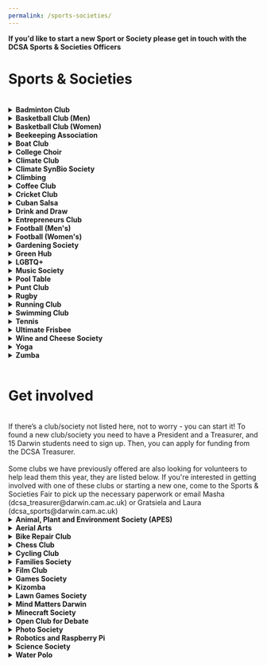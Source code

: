 ```yaml
---
permalink: /sports-societies/
---
```


<!-- NB: Make sure you have an empty line after the closing </summary> tag, otherwise the markdown/code blocks won't show correctly. -->
<!-- NB: Make sure you have an empty line after the closing </details> tag if you have multiple collapsible sections. -->

<strong> If you'd like to start a new Sport or Society please get in touch with the DCSA Sports & Societies Officers </strong>

# Sports & Societies
<br>

<!-- Badminton Club -->
<details align="justify" style="text-align:justify">
  <summary><b>Badminton Club</b></summary>

<div class="societies--image-container">
<img src="{{site.baseurl | absolute_url}}/images/Societies/badminton.jpg" alt="[Badminton Club]"/>
</div>

Our club welcomes players of all standards, from complete beginners to experienced. No commitment, no membership fees, and courts are paid for by Darwin. We also provide rackets and shuttlecocks. All we want is for you to enjoy badminton. For the competitive ones amongst you, we have a college team that competes in the intercollegiate league, so stay tuned for trials throughout the year! We usually play on Thursdays (6.30-8.15PM) and Sundays (3-5PM) at the Leys Leisure Sports Complex. There may be occasional changes to our sessions so please check your emails and join our WhatsApp group for updates.

WhatsApp: Access via Community Page


<strong>Contact:</strong> Kaizhong (kx232)
<br><br>
</details>


<!-- Basketball Club (Men) -->
<details align="justify" style="text-align:justify">
  <summary><b>Basketball Club (Men) </b></summary>

<div class="societies--image-container">
<img src="{{site.baseurl | absolute_url}}/images/Societies/basketball-men.jpg" alt="[Basketball Club (men)]"/>
</div>

Darwin College has a proud and successful basketball tradition! Every year, we compete in two of Cambridge University's  intercollegiate competitions: Division 1 of the college league (Michaelmas and Lent terms) and the Cuppers tournament  (Easter  term). We are the reigning champions in both competitions  and  are  eager  to  defend  our  titles this season!The season  officially runs from late  October to April,  but  our  commitment  to  basketball  doesn’t stop there. We continue to train once a week and play throughout the summer.Come join us, make new friends, and help us keep the winning tradition alive!<br><br>
<strong>Contact:</strong> Xander (xprp2)
<br><br>
<a href="https://www.facebook.com/groups/darwinbb/">Facebook</a><br>
</details>


<!-- Basketball Club (Women) -->
<details align="justify" style="text-align:justify">
  <summary><b>Basketball Club (Women) </b></summary>

<div class="societies--image-container">
<img src="{{site.baseurl | absolute_url}}/images/Societies/basketballwomen.png" alt="[Basketball Club (women)]"/>
</div>

The  Darwin  Women’s  Basketball  Club  is  the  college's  most  successful  sports  team,  and  THE   most   successful   women’s   basketball   team   in   the   university,   having   won   the   college league most years since its formation in  May  2000.  We  are  fortunate  enough  to  have a dedicated basketball coach, Dan, who runs  our  training  all  year  round  so  we  can  improve our skills and truly enjoy the game of basketball.  We  practice  with  friendly  games,  often  joined  by  members  of  the  university  1st and 2nd teams! No matter what your skill level, beginner or player for many years, you are welcome on our team!We practice every Sunday 6:15pm to 8:15pm at  Coleridge  Community  College.  
<br><br>
<strong>Contact:</strong> <br> Elsa (el556)<br>
<a href="https://www.facebook.com/groups/darwinbb/">Facebook</a><br>
<a href="https://darwinbasketball.wordpress.com/about/">Website</a><br>
</details>


<!-- Bee Keeping -->
<details align="justify" style="text-align:justify">
  <summary><b>Beekeeping Association</b></summary>

<div class="societies--image-container">
<img src="{{site.baseurl | absolute_url}}/images/Societies/beekeeping.jpg" alt="[Beekeeping]"/>
</div>

Having BEEn lured in by the sweet idea  of collecting our very own honey, the  Darwin College Beekeeping Association  started our very own DarHives in the  Darwin Garden. We learn about and  discuss all aspects of beekeeping, but  promise not to drone on about it, and  welcome new members at any experience level as long as you have a high  threshold for bee puns. So, if you are an eco-warrior keen to join the fight against our declining pollinators or just looking for an exciting new hobby, email or join us on a hive visit to find out what all the buzz is about! 
<br><br>

<strong>Contact:</strong> <br>
Sofia (skpd2)<br>
Look for WhatsApp group in Darwin Community
</details>


<!-- Boat Club -->
<details align="justify" style="text-align:justify">
  <summary><b>Boat Club </b></summary>

<!-- NB: insert image -->

Darwin   College   Boat   Club   (DCBC)   is   the   largest    society    in    Darwin,    dedicated    to    all  things  rowing!  We  are  one  of  the  most  successful graduate boat clubs in Cambridge - just check out the blades in the bar for our previous   accomplishments!   We   are,   above   all,  a  friendly,  social,  and  welcoming  family.  Rowing   is   a   Cambridge   tradition,   and   it   is  almost  impossible  to  avoid  at  least  one  conversation about it during your time here. At  DCBC,  we  believe  that  everyone  should  have a go, and encourage anyone to come try out,  at  least  so  you  can  decipher  the  jargon  of   the   sport!   We   train   year-round   (winter   and  summer)  and  participate  in  numerous  races   both   in   Cambridge   and   outside   of   Cambridge. 
<br><br>
In   August   2024,   Darwin   was   invited   to   compete at an international Regatta in South Korea alongside world leading rowing teams. The   main   events   in   our   calendar   include   Lent (in March) and May (in June - don’t ask) Bumps.  May  Bumps  is  one  of  the  highest-profile  events  in  the  Cambridge  calendar,  with  thousands  of  people  lining  the  banks  over 4 afternoons to watch boats speed down the Cam, attempting to physically crash into one  another  (a  Bump),  while  avoiding  being  hit  by  the  crew  behind  (getting  bumped).  If  you’re not in a boat, you can get the second most enjoyment out of the days by sitting on the  banks  with  your  refreshments  of  choice,  and cheering Darwin to victory! 
<br><br>
We  are  fortunate  enough  to  enter  multiple  boats   into   each   Bumps   race,   so   join   up   to   experience   the   carnage   first-hand!   We   welcome  all  levels  of  rowing  -  from  those  who  don’t  know  what  a  boat  looks  like  or  have  never  used  a  rowing  machine  (erg),  to  future   Olympic   hopefuls,   and   anything   in   between.  We  hold  taster sessions for both rowers and coxes (person in the front  of the boat making the rowing  calls and steering the boat). Whichever you feel suits you, you’ll get full coaching and training by our senior club members and experienced coaches. 
<br><br>
Try a few water sessions (outings) at the beginning of Michaelmas, and with the other novice rowers, you’ll slowly become unstoppable forces of nature, ready to slay the competition out on the river. There are plenty of opportunities for novices to take part in racing in Michaelmas term where you will have the chance to dress-up and race against other colleges. Novice races are  fun and light-hearted, culminating the term with the not-to-be-missed Boat Club Dinner, a chance to regale the Club with your war stories from the term, and just blow off some steam. Rowing is teamwork at its peak. From our strong tan lines in the summer, our matching kit (free speed), the laughs, the sweat, and the shared exquisite  pain, you will come away with some of the closest Darwin  friendships and bonds that will be  everlasting. 
<br><br>
Come and chat to us to find out more at the Fresher’s  Sports  and  Societies  Fair,  and  even  get started and have a go on the erg!
<br><strong>Contact:</strong> <br>
Both Captains: darwin.captain@cucbc.org<br>
Samantha: darwin.women@cucbc.org<br>
Ben: darwin.men@cucbc.org <br>
Instagram: @darwincollegeboatclub <br>
Facebook: DarwinCollegeBoatClub<br>
  <br><br>
<a href="https://www.facebook.com/DarwinCollegeBoatClub/">Facebook</a><br>
</details>

<!-- College Choir -->
<details align="justify" style="text-align:justify">
  <summary><b>College Choir </b></summary>

<!-- NB: insert image -->

In 2021, the College has relaunched the college choir, meeting regularly each Tuesday at 1800 in the Bradfield Room. Our new  director, Francis  Knights, has put together a  wonderful  programme of very  accesible English Church Music spanning 900 years  and including pieces by Tallis,  Purcell and Charles Wood, and we would love more singers to join us! The choir is run by the college and not through the DCSA.The choir is open to individuals of all abilities and from throughout the Cambridge     community and the music is VERY accessible. You don't have to be a Darwin  member, so spouses, significant others, partners, and friends are all welcome. Our rehearsals are fun, rewarding, and take place in a very friendly, welcoming environment. Do come along to de-stress from the pressures of work and help support our emerging musical community. 
<br><br>
<strong>Contact:</strong> <br>Siggi (sm2237)
<br><a href="https://www.facebook.com/groups/dccws">Facebook</a> <br>
</details>

<!-- Climate Club-->
<details align="justify" style="text-align:justify">
  <summary><b>Climate Club </b></summary>

Darwin Climate Society exists to promote awareness of the climate breakdown amongst the members of Darwin, and the wider population, and to promote urgent action to combat the climate breakdown, its causes, and impacts. The society meets regularly for meals in the dining hall and other socials, hosts and attends formal swaps with other college climate societies, as well as organising a variety of events in pursuit of its cause and objectives including but not limited to: lectures and presentations, workshops, direct activism, collaboration with other climate societies, and clubs and societies with aligning objectives. 
<br><br>
The society also provides support to the E&E Officer, the College Sustainability Project Manager, and others in pursing
environmental sustainability objectives. The society also provides a forum for the dissemination of climate-related information
and constructive discussion about all climate-related matters.


<strong>Contact:</strong> Sarah (sm2651)<br>
</details>

<!-- Climate SynBio Society-->
<details align="justify" style="text-align:justify">
  <summary><b>Climate SynBio Society </b></summary>

Interested in synthetic bio and biotech research to address climate change? We're creating a space  for  people  who  are  interested in applying biosciences (and other sciences) to the climate challenge. This could be  all the way from designing  enzymatic carbon capture, to engineering cops with better drought resistance, to hydrogen-producing bacteria and beyond.  Anything that can either reduce climate impacts of help us live with the consequences. We organise seminars with guest speakers  to share their research with us, and of course have fun socials too. <br>

<strong>Contact:</strong> Gabrielle (ga457)<br>

</details>

<!-- Climbing -->
<details align="justify" style="text-align:justify">
  <summary><b>Climbing </b></summary>

<div class="societies--image-container">
<img src="{{site.baseurl | absolute_url}}/images/Societies/climbing.jpg" alt="[climbing]"/>
</div>

<div class="societies--image-container">
<img src="{{site.baseurl | absolute_url}}/images/Societies/climbing2.jpg" alt="[Climbing second pic]"/>
</div>

We are a group of climbers that simply just want to go climbing. Since there aren't many rocks around we usually meet for an  indoor bouldering session at  one of the  two gyms in town - Rainbow Rocket (RR) or Kelsey Kerridge (KK). We also make the  occasional outdoor trip further north or abroad when the weather/season permits. We organise everything  over WhatsApp or over a pint  at  DarBar or check out  what we are up to on Facebook “Darwin College Climbing Club”.  We have  bouldering  mats, a trad  rack, lots of quickdraws, a few spare harnesses, ropes, and belay devices which you can borrow for trips (indoor or outdoor)
<br><br>

<strong>Contact:</strong> <br>
Kevin (kchl2)<br>
<a href="https://chat.whatsapp.com/CQijXL9MgINJcFVZSgLJU2">WhatsApp</a><br>
</details>

<!-- Coffee Club -->
<details align="justify" style="text-align:justify">
  <summary><b>Coffee Club </b></summary>

Our mission is to caffeinate college. If you enjoy coffee, want to meet fellow coffeeholics or just learn more about the world's most popular beverage, Darwin Coffee Society is the place to be.<br>
We are an open and inviting community - you don't even need to know anything about coffee to join in - that seeks to put great coffee in the mouths of our members - simple as that.
Throughout the year, we …<br>
- host trainings/workshops<br>
- explore Cambridge's vibrant coffee scene<br>
- organize cycling trips to coffee destinations<br>
- bring in coffee experts for talks<br>
- host coffee crawls<br>
- visit roasteries<br>
- …your idea?<br>
<br><br>

<strong>Contact:</strong><br>
 Jonas Spengler (js2576), Magda Nowinska (mn561) <br>
Join our mailing list<br>
<br><br>
</details>

<!-- Cricket Club -->
<details align="justify" style="text-align:justify">
  <summary><b>Cricket Club </b></summary>

<div class="societies--image-container">
<img src="{{site.baseurl | absolute_url}}/images/Societies/cricket.jpg" alt="[Cricket]"/>
</div>

Darwin College Cricket Club (DC3) is a friendly and welcoming sports club whose primary focus is not about winning, but on  making sure that as many Darwinians as possible are introduced to the sport, and get a chance to play it competitively in the  Cuppers and the MCR league. DC3 has a history of being as old as the college  itself, although the club was inactive during some intervals. We welcome players of all abilities, from absolute novices to seasoned veterans. DC3 also organises entertainment and fun activities throughout the year including a termly traditional cricket tea with scones, jam & cream. If you are keen to know more about cricket at Darwin (or want to settle the scone-rivalry), please come and join us!
<br><br>

<strong>Contact:</strong><br>
David (ds993), George (gc681)<br>
<a href="https://chat.whatsapp.com/L1GNN5gXesj03dbWaedmA9">WhatsApp</a><br>
<a href="https://instagram.com/darwin_college_cricket_club?igshid=OGQ5ZDc2ODk2ZA">Instagram</a><br>
</details>


<!-- Cuban Salsa -->
<details align="justify" style="text-align:justify">
  <summary><b>Cuban Salsa </b></summary>

<!-- NB: insert image -->
Hello Darwinians! We are the Cuban Salsa Society and we meet once per week to practice, socialise, meet new people and have fun! Our class is adapted to suit all levels – from complete beginners to advanced dancers, so don’t hesitate to join us, even if you have never tried dancing before! We promise to make you fall in love with Cuban Salsa! <br>Fee: Darwinians £1, <br>Non-
Darwinians: £3.

<strong>Contact:</strong> Yasmeen (ycsb2)
<br>Instagram: @darwin_cuban_salsa
</details>


<!-- Drink and Draw -->
<details align="justify" style="text-align:justify">
  <summary><b>Drink and Draw</b></summary>

<!-- NB: insert image -->

Drink and Draw is a casual arts and crafts society. We meet in DarBar at 9pm on Wednesdays to doodle and gossip together,
but we also organise occasional daytime workshops. Everyone is welcome irrespective of artistic talent! The point is to enjoy the
process and do something with our hands after stressful days at labs/libraries/behind monitors. Each week we pick a new theme
or style to try, such as still life, pot painting, clay sculpting, marbling and many more. The club is free to attend, requires no ongoing commitment, and you can join at any point in the evening. Guests are also welcome.
<br><br>

<strong>Contact:</strong> Beccy (rm994)
<br><a href="https://www.facebook.com/groups/640366466105667/">Facebook</a><br>
</details>

  
<!-- Entrepreneurs Club -->
<details align="justify" style="text-align:justify">
  <summary><b>Entrepreneurs Club </b></summary>

<br><br>

<strong>Contact:</strong><br>
<br>
</details>


<!-- Football (Men's)-->
<details align="justify" style="text-align:justify">
  <summary><b>Football (Men's) </b></summary>

<div class="societies--image-container">
<img src="{{site.baseurl | absolute_url}}/images/Societies/footballmen.jpg" alt="[Football (men)]"/>
</div>

The beautiful game comes to Darwin!
<br><br>
Join Chrisopher Bower and his merry band of ballers for another season of the irresistible odyssey that is the Cambridge College football league. Whether you would like to train casually, dive into two footers on the medieval battlefields otherwise known as JCR playing fields, or even brandish some yellow cards under maverick interpretations of the Football Association’s Laws of the Game, Darwin F.C. will have something for you.
<br><br>
With (sporadically) floodlit facilities to rival St. Georges Park, training takes place on Wednesday’s from 8pm-10pm at Cambridge’s finest footballing campus - the CASS leisure center - a momentary cycle from the main college site. League AND cup matches are 11 a side and take place at weekends, normally followed by socials consisting of the watery nectar provided by the Darwin Bar.
<br><br>
Please don’t be shy, all abilities are welcome (some of the starting 11 are testament to the idea that you don’t need to be technically gifted to play for DFC…)!
<br><br>
Email Captain Chris (cab237) with Vice Captain/honorary kitman Kalid (ku230) cc’d for more details!
<br><br>
We welcome everyone regardless of playing ability; whether you are a seasoned veteran, an occasional player looking to rekindle your career or a total rookie, Darwin College FC is the place for you! Sign up at the freshers’ fair or get in touch via Facebook or email, and be on the lookout for details of training and matches starting in October.
<br><br>

<strong>Contact:</strong> <br>
Christopher Bower, cab237<br>
Kalid Ulas, ku230<br>
</details>


<!-- Football (Women's) -->
<details align="justify" style="text-align:justify">
  <summary><b>Football (Women's) </b></summary>

<!-- NB: insert image -->
Women’s football at Darwin is a vibrant and inclusive community of enthusiastic people. We have a recent history of being a strong team and are eager to involve more players, whether you are just developing an interest in football or have played extensively in the past. Reach out to us if you would like to drop in for a training/match and see if you like it!
<br><br>
Our team is a multi-college team that combines players from Darwin, St. Edmunds, and Wolfson (hence the commonly used abbreviation DEW FC). We regularly visit the grounds of all three colleges for trainings or socials, which is a great way to get to know these colleges and their members. We also have close ties to the Darwin men’s team and the two teams enjoy showing up to support each other at matches throughout the season.
<br><br>
We play in the inter-college women’s football league throughout Michaelmas, Lent, and Easter term in addition to the annual Cuppers tournament. We also have the occasional friendly match on weeks where a league game is not scheduled. Finally, throughout the summer, spontaneous kick-abouts keep us connected to each other and the sport!
<br><br>
Current training schedule: <br>
Training- Monday & Thursday<br>
Matches- Saturday (variable) <br>
<br><br>
<strong>Contact:</strong> <br>
Blanca Piera Pi-Sunyer, bp451<br>
<br><br>
<strong>Social Media:</strong> <br>
<a href="https://www.instagram.com/d.e.w.f.c/">Instagram</a><br>
Find us in the Darwin Whatsapp Community <br>
</details>



<!-- Gardening Society -->
<details align="justify" style="text-align:justify">
  <summary><b>Gardening Society</b></summary>

<div class="societies--image-container">
<img src="{{site.baseurl | absolute_url}}/images/Societies/gardening.png" alt="[Gardening]"/>
</div>

DarGar is the Darwin College student vegetable garden. This little green oasis is cultivated by Darwin college members, usually meeting every Sunday at 4pm. Whether you're a seasoned gardener or a complete beginner, you're welcome to join us in cultivating flowers, vegetables, herbs, and fruit! 
<br><br> 
But DarGar is not just about growing - it's about eating too! In the summer months, you'll be able to pick your favourites or try new fruit / veg. In October we press the apples from the Darwin trees to make apple juice and cider. Over the winter we still meet up, often to make delicious dishes from food bought at the local farmers' market.
<br><br>
If you're interested in getting involved then head along to our facebook page.
<br>

<strong>contact:</strong> <br>
<a href="https://www.facebook.com/groups/433280126714069/">Facebook</a>
<br><br>
</details>


<!-- Green Hub -->
<details align="justify" style="text-align:justify">
  <summary><b>Green Hub </b></summary>

<!-- NB: insert image -->

Welcome to the DCSA Green Committee - let's make Darwin a greener College, with an ambitious agenda towards sustainable practices!
<br><br>
Our group gets together regularly to organise events which promote environmental and ethical sustainability in College. We also support and push
College authorities as they incorporate sustainability. Thanks to the Green Committee, food waste bins are now available in every kitchen, and we've
installed several water refill stations around college. Join us and contribute
to one of our current initiatives, or bring in fresh ideas. Everyone's welcome!
Interested? Get in touch with the DCSA Environmental & Ethical Affairs officer.
<br><br>

<strong>Contact:</strong><br>
Conor Cooper<br>
dcsa_green AT darwin DOT cam DOT ac DOT uk<br>
<a href="https://www.facebook.com/greendarwincollege">Facebook</a>
</details>


<!-- LGBTQ+ -->
<details align="justify" style="text-align:justify">
  <summary><b>LGBTQ+</b></summary>

<div class="societies--image-container">
<img src="{{site.baseurl | absolute_url}}/images/Societies/lgbtq.jpg" alt="[LGBTQ+]"/>
</div>


Darwin's LGBTQ+ community has regular meet-ups where we do an assortment of activities like arts & crafts, but most often just a simple chat with your friends with drinks and snacks provided. The 'Darwin community only' events are intercalated with social swaps with communities from nearby colleges (bar nights, BBQs).
<br><br>
February is Cambridge's LGBTQ+ history month, with plenty of talks and events (like formal halls, bar crawls and club nights) organised by the Cambridge University Students' Union (join their <a href="https://lists.cam.ac.uk/
mailman/listinfo/cusu-lgbt-listings">mailing list</a>) or the communities from various colleges.
<br><br>
That may seem like a while away, but do not fear, there's plenty of universitywide LGBTQ+ events during Freshers' week, including our very own LGBTQ+ Welcome Event.
<br><br>
For more information, get in touch with the DCSA's LGBTQ+ Officer or join our private facebook group to get notifications about the events.
<br><br>

<strong>Contact:</strong> <br>
Arthur Davis<br>
dcsa_lgbtq AT darwin DOT cam DOT ac DOT uk<br>
<a href="https://www.facebook.com/groups/116269439083460">Facebook</a><br>
</details>


<!-- Music Society -->
<details align="justify" style="text-align:justify">
  <summary><b>Music Society </b></summary>

<!-- NB: insert image -->

The Darwin College Music Society (DCMS) hosts musical activities and events and maintains facilities for music practice here at Darwin. If you're interested in music at all, whether you want to perform, watch performances, meet other musicians, or just practice on your own, we hope you can get involved!
<br><br>
Every year, we host multiple open mics, karaoke nights, and live music events. We host a weekly open-ended jam session every Wednesday at 8 p.m. during term, where musicians of all backgrounds are invited to meet one another and play music. We also have a choir which sings classical and medieval music.
<br><br>
Our music facilities are available for group and individual practice. For more information, see the <a href="{{site.baseurl | absolute_url}}facilities">music section of the facilities page</a>.
<br><br>
Keep up to date by joining our <a href="https://lists.cam.ac.uk/sympa/info/darwin-college-music-society">mailing list</a> and <a href="https://www.facebook.com/groups/180145377845">Facebook group</a>. Don't hesitate to contact the committee with any queries at dcms_committee AT darwin.cam.ac.uk.
<br><br>

<strong>Contact:</strong> <br>
Julius Cheng (President), jncc3<br>
Ashley Masing (Treasurer), alm205<br>
Tammas Slater (Choir), ts789<br>
</details>


<!-- Pool Table-->
<details align="justify" style="text-align:justify">
  <summary><b>Pool Table </b></summary>

<!-- NB: insert image -->

Darwin College Pool table Society DCPTS is one of the current societies of the College. The society has access to one pool table in the common room; it has 2 cues, one set of yellow and red balls (English balls), it also has equipment to change cue tips. The society also owns a box to keep the coins (50p) so the members do not have to pay for training. Training is mostly once a week but occasionally more. There is also a Facebook group which can be used by all members as well as other students who want to come and join the members, or those who get invited by members. The Facebook group has been an only way to get in touch with the members and let them know about the date and time of the training sessions as well as other activities. The society has ambitions to host a tournament for members and guests, though this may be Covid dependent. Furthermore, with enough members the society hopes to join the university league.
<br><br>

<strong>Contact:</strong> <br>
Rebwar R Salih, rrs38<br>
<a href="https://www.facebook.com/groups/591661935016226/">Facebook</a><br>
</details>


<!-- Punt Club -->
<details align="justify" style="text-align:justify">
  <summary><b>Punt Club </b></summary>

<!-- NB: insert image -->

Punting has a long tradition in Cambridge and is one of the highlights of what the town has to offer. As a member of the punt club, you have unlimited access to all of the club‘s punts, kayaks, and the canoe for a year at roughly the price of a single trip with one of the commercial punting companies. In addition to being able to take your friends and family out when they visit, membership also gives you the opportunity to sign up to special events such as the annual punt race, the outings to the Trinity and St John’s May Ball fireworks at night, and to see King‘s choir‘s singing on the river. You can ask at the porters‘ lodge to join.
<br><br>
Booking information and other details can be found on the <a href="{{site.baseurl | absolute_url}}/facilities/">facilities page</a> in the Punting section.
<br><br>
If you have any other questions, please contact the Admiral
of the Punts.
<br><br>

<strong>Contact:</strong> <br>
Michael Schneider, dcsa_punts AT darwin DOT cam DOT ac DOT uk<br>

</details>


<!-- Rugby -->
<details align="justify" style="text-align:justify">
  <summary><b>Rugby </b></summary>

<!-- NB: insert image -->

Calling current and former rugby players, rugby enthusiasts and curious sportspeople! The mature and graduate college rugby team (the All Greys) is recruiting for next season. Whether you are new to the game or have been playing for years, there is no better time to pick up a pair of rugby boots than during a World Cup! With regular games, socials throughout the year and a strong rugby tradition in the uni, do your Cambridge year right and chase an egg shaped ball with us. No membership fee required. If you are interested, please drop us a message.
<br><br>

<strong>Contact:</strong> <br>
Joshua Maynard, jmm244<br>
<a href="https://www.facebook.com/groups/HERUFC">Facebook</a><br>
</details>


<!-- Running Club -->
<details align="justify" style="text-align:justify">
  <summary><b>Running Club</b></summary>

<!-- NB: insert image -->
The Darwin College Running Club (DCRC) is a great community of people looking to enjoy the sights in and around Cambridge while enjoying fresh air and good company! We like to get out a few times a week for casual runs and tailor our regular sessions depending on the desires of the group. We encourage participation by runners of all abilities and often offer lead route variations to accommodate a variety of distances/paces. Typical runs during the week are around 5K while longer runs will happen on the weekend. Please get in contact with us if you would like to know more about our regular schedule and try out a run!
<br><br>
Members of our club often decide to try out one of the many annual races in Cambridge such as the Town & Gown 10K, Cambridge Half Marathon, the Boundary Run Half/Full Marathon, or the Chariots of Fire Relay. In the past we have also represented at races in London and beyond. As a club, we set up sessions so that we can train together towards these ambitious goals.
<br><br>

<strong>Contact:</strong> <br>
Leanne Milburn, lam219 <br>
Chloe Patman, cep72 <br>
<br>

<strong>Social Media:</strong> <br>
<a href="https://www.facebook.com/groups/DCRC2018/">Facebook</a><br>
Find us in the Darwin Whatsapp Community <br>
</details>


<!-- Swimming Club -->
<details align="justify" style="text-align:justify">
  <summary><b>Swimming Club </b></summary>

<br><br>

<strong>Contact:</strong><br>
<br>
</details>


<!-- Tennis -->
<details align="justify" style="text-align:justify">
  <summary><b>Tennis </b></summary>

<br><br>

<strong>Contact:</strong><br>
<br>
</details>


<!-- Ultimate Frisbee -->
<details align="justify" style="text-align:justify">
  <summary><b>Ultimate Frisbee </b></summary>

<br><br>

<strong>Contact:</strong><br>
<br>
</details>
<!-- Wine and Cheese Society-->
<details align="justify" style="text-align:justify">
<summary><b>Wine and Cheese Society </b></summary>

<div class="societies--image-container">
<img src="{{site.baseurl | absolute_url}}/images/Societies/cheeseandwine.jpg" alt="[Cheese and Wine]"/>
</div>

Care to know your Camembert from your Castigliano? Your Burgundy from your Beaujolais? Fancy yourself as an Oenologist, a Sommelier or cheese fancier? The DCCWS is here to introduce your taste buds to a world of winery and creamery delights. There will be tasting events throughout the year. Join the Facebook page for updates.
<br><br>
</details>
<!-- Yoga -->
<details align="justify" style="text-align:justify">
  <summary><b>Yoga </b></summary>

<div class="societies--image-container">
<img src="{{site.baseurl | absolute_url}}/images/Societies/yoga.jpg" alt="[Yoga]"/>
</div>

Darwin does Yoga!
<br><br>
We offer Iyengar yoga classes twice a week with one of Cambridge's most sought-after teachers, Shaili Shafai. All levels are welcome! We run classes twice a week during the whole year: Wednesdays 6-7pm and Saturdays 2:30-3:30pm. These usually happen in the common room, but to keep it safe and ensure social distancing, we have now moved online! You can join our online classes by subscribing to our  "Darwin College Yoga" mailing list to receive the class access details.
<br><br>
We offer all the equipment needed, so if you would like to access some of it to join our online yoga classes, get in touch.
<br><br>
We also offer more advanced workshops and social events once a term!
<br><br>
Find us on Facebook for more information.
<br><br>

<b>Fee:</b>
<br>Darwin members £1
<br>Non-Darwinians £6
<br><br>

<strong>Contact:</strong><br>
Cristina Jauset, cj389<br>
<a href="https://www.facebook.com/groups/darwincollegeyoga/">Facebook</a><br>
</details>

<!-- Zumba -->
<details align="justify" style="text-align:justify">
  <summary><b>Zumba </b></summary>

<!-- NB: insert image -->

We run one Zumba class per week at Darwin, rotating every other week between traditional Zumba and STRONG. The former is a fitness program that combines Latin and international music with dance moves. Zumba routines incorporate interval training—alternating fast and slow rhythms—and resistance training.
<br><br>
STRONG classes combine a killer bodyweight bootcamp workout with party vibes and pumped-up music. It is a High Intensity Interval Training class using more traditional fitness moves for a more athletic, conditioningstyle workout. You use your own body weight as resistance to achieve muscle definition. The songs match every move, driving the intensity in a challenging progression that provides a total body workout.
<br><br>

<strong>Contact:</strong> <br>
Chiara Toschi, ct452<br>
<a href="https://www.facebook.com/groups/668594220570298/">Facebook</a><br>
</details>

<br>

# Get involved
<br>
If there’s a club/society not listed here,  not to worry - you can start it! To found a new club/society you need to have a President and a Treasurer, and 15 Darwin students need to sign up. Then, you can apply for funding from the DCSA Treasurer.  
<br><br>
Some clubs we have previously offered are also looking for volunteers to help lead them this year, they are listed below. If you're interested in getting involved with one of these clubs or starting a new one, come to the Sports & Societies Fair to pick up the necessary paperwork  or email Masha (dcsa_treasurer@darwin.cam.ac.uk) or Gratsiela and Laura (dcsa_sports@darwin.cam.ac.uk)
<br>

<!-- APES -->
<details align="justify" style="text-align:justify">
  <summary><b>Animal, Plant and Environment Society (APES)</b></summary>

<div class="societies--image-container">
<img src="{{site.baseurl | absolute_url}}/images/Societies/apes.png" alt="[APES]"/>
</div>
<br>
The Animal, Plant and Environment Society (APES) is an informal, fun and inclusive group who enjoy spending time outside in the natural environment. The troop leaders will plan activities to interact with nature in the local area, including tours of local nature reserves, birdwatching, kayak outings, vounteering and day trips. Bananas will be provided.
<br><br>
</details>

<!-- Aerial Arts -->
<details align="justify" style="text-align:justify">
  <summary><b>Aerial Arts</b></summary>

<div class="societies--image-container">
<img src="{{site.baseurl | absolute_url}}/images/Societies/aerial-arts.png" alt="[Aerial Arts]"/>
</div>

Darwin College Aerial Arts is aiming to establish a variety of  increasingly popular sports at Darwin. We currently have the equipment to run beginners pole classes in college. With the purchase of our new trapeze, we are also planning to offer static trapeze classes this year.
<br><br>
Aerial Arts are a great way to improve strength, flexibility and overall fitness and the club is open to all students regardless of their age and experience-level. Whether you have previous experience or are just curious about it - please drop by at our sessions and give it a go! You can find out more by joining our Facebook group “Darwin College Aerial Arts” for regular updates.
<br><br>
<a href="https://www.facebook.com/groups/DCAerialArts/">Facebook</a><br>
</details>


<!-- Bike Repair Club -->
<details align="justify" style="text-align:justify">
  <summary><b>Bike Repair Club </b></summary>

<!-- NB: insert image -->

Gears looking orange? Brakes failing? Flat tyre? Do you feel like you're taking your life into your own hands every time you hit the road on your bike? Sign up for the Bike Repair club, and get access to all the tools you'll need to keep a bike in working order around Cambridge! We run the occasional masterclass, so no previous experience is necessary. Find us at the Sports and Societies Fair!
<br>
</details>

<!-- Chess -->
<details align="justify" style="text-align:justify">
  <summary><b>Chess Club </b></summary>

A society for all those interested in chess at Darwin College. We have weekly chess sessions, chess theory discussion groups and other events throughout the year.
<br><br>
       
<a href="https://www.facebook.com/groups/633268437670231/">Facebook</a><br>
<a href="https://chat.whatsapp.com/G49qgKaDxVGDXBfls40Pen">WhatsApp</a><br>
</details>

<!-- Cycling Club -->
<details align="justify" style="text-align:justify">
  <summary><b>Cycling Club </b></summary>
  We are the DCCC; an inclusive and Darwin
 (and Friends) cycling community!!! We
 run a bunch of different activities from
 group rides to cycle socials! As part of
 the DCCC, you’ll have the opportunity to:<br>
 1. explore Cambridgeshire together
 in a social and safe environment
 (regular within-week rides and joint
 weekend trips) <br>
  2. compete within (fun competitions,
 leaderboards etc.) and outside of
 Darwin College (e.g., with other
 colleges)<br>
 3. learn how to ride safely and to make
 sure you bike is properly maintained
 (e.g., bike maintenance workshops,
 routes, general training advice etc.)<br>
 4. get together with fellow cyclists for
 a coffee or drink and enjoy being
 part of a community of like minded
 people!
<br><br>

  <a ref="https://www.facebook.com/groups/459033982106186/">Facebook</a><br>
</details>

<!-- Families Society -->
<details align="justify" style="text-align:justify">
  <summary><b>Families Society </b></summary>

<a href="{{site.baseurl | absolute_url}}/images/Societies/fam1.png"><img src="{{site.baseurl | absolute_url}}/images/Societies/fam1.png" alt="[Family picture 1]"/></a><br>

<a href="{{site.baseurl | absolute_url}}/images/Societies/fam2.png"><img src="{{site.baseurl | absolute_url}}/images/Societies/fam2.png" alt="[Family picture 2]"/></a><br>

Being a postgraduate college, a significant portion of our students arrive with their families. Darwin's Families Society aims to bring together students and families to form a joint community where all are welcomed, as well as promote family issues within the College and the University. We run informal events throughout the year as well as bigger events about once per term, to celebrate special occasions. Our most popular events are a Christmas (and Hanukkah) mulled wine and sing-along event held together with the Darwin choir, and the Easter egg hunt held in the College garden. In addition, the Families Society provides activities for children alongside the College-wide DCSA events, to ensure that all our College community feel welcome at all events wherever possible. The Society owns a number of toys and games for a range of different ages which members can access to help their children have a good time while at College. We encourage students with families and all students that want to be a part of this special community to join our society.
<br><br>
See the <a href="{{site.baseurl | absolute_url}}/documents/booklet_families.pdf">families guide</a> for lots of useful information.
<br><br>
If you have any questions or want to get involved with this society, please get intouch:
<br><br>
dcsa_families AT darwin DOT cam DOT ac DOT uk<br>
</details>


<!-- Film Club -->
<details align="justify" style="text-align:justify">
  <summary><b>Film Club </b></summary>

<!-- NB: insert image -->

The Darwin College Film Club welcomes all cinema fans for a few hours of relaxation, entertainment and reflection. We are lucky to have a well-equipped and continuously upgraded TV-Room in the main building where any Darwinians can come and watch movies. All styles of films are showcased - from old time black and white classics, summer blockbusters, international art films, documentaries, and so forth. Feel free to share with us your personal preferences, as the club has a budget to order movies, which are not available in the DVD-library. We aim to organise several thematic events over the year including themed nights, film marathons, outdoor screenings and joint screenings with other Darwin College Societies (Mind Matters Darwin, Darwin PhotoSoc, Families Society). Join the Facebook group “Darwin College Film Club” and the mailing list to receive updates on our screenings. We welcome everyone to join, sit back and relax while watching awesome movies.
<br><br>
The Film Club is looking for a President and a Treasurer. If you are interested, please contact Giulia,
<br><br>
<a href="https://www.facebook.com/groups/DarwinCollegeFilmClub/">Facebook</a><br>
</details>


<!-- Games Society -->
<details align="justify" style="text-align:justify">
  <summary><b>Games Society </b></summary>

<!-- NB: insert image -->
Hello Darwinians!

Do you enjoy games of skill, deception, luck, or dexterity? Join the Darwin College Board Game Society! We at DCBGS have a range of games in college that are normally available 24/7, as well as hosting weekly board game nights, often supplemented with games from our own collections. Games are currently unavailable due to COVID, but do join up at the Sports and Societies Fair to keep up to date with new announcements! Hope to be back in action soon! 
<br>
</details>


<!-- Kizomba-->
<details align="justify" style="text-align:justify">
  <summary><b>Kizomba </b></summary>

<!-- NB: insert image -->
Let's play Kizomba!
<br><br>
You want to (socially-distanced) meet new people, dance, and make new friends? You wonder what 'musicality', 'weight-shifting' or 'lady-styling' mean? You are looking for some good fun and good music? Then come and join the Kizomba Society!
<br><br>
Kizomba is a dance and a musical genre originating from Angola and is often mentioned in the context of Salsa and Bachata.
<br><br>
We currently meet twice a week online for a two hours class, and have monthly special classes followed by music with our guest DJ. 
<br>
</details>


<!-- Lawn Games Society-->
<details align="justify" style="text-align:justify">
  <summary><b>Lawn Games Society </b></summary>

<!-- NB: insert image -->

Welcome to the Darwin College Lawn Games Society, where we are dedicated to the games which enhance the enjoyment of a warm sun and cold drinks. We currently boast an inventory of croquet, cornhole, ladder golf, quoits, and bocce ball, all of which are
available to Darwin students to borrow and play. We also organise teams for croquet Cuppers each spring, where we compete against the rest of the colleges in the University. We have consistently performed well, this year making it to the semifinals from a field of nearly 50 teams. Find us at the freshers’ fortnight societies fair for more information.
<br>
</details>


<!-- Mind Matters Darwin -->
<details align="justify" style="text-align:justify">
  <summary><b>Mind Matters Darwin </b></summary>

<!-- NB: insert image -->

Mind Matters Darwin wants to raise awareness around mental health, end the stigma and promote wellbeing. We organize recreational activities fostering connections and wellbeing: movie screenings broadly related to mental health and get-togethers. We organise free-of-charge Meditation and Positive Psychology courses (in collaboration with Inner Space Cambridge), in order to improve resilience and alleviate psychological sufferance. We also organise a Mindfulness in Nature course with Claire Thompson, usually in the fall or in the spring, to connect with nature and enjoy the beauty of Darwin Garden and meditation practices. We run a Relationship Anarchy Support Circle once a month to provide a safe space to talk about alternative forms of relationships and ask for support.
<br><br>
We want Darwinians to feel safe and part of a community: it's time to consider the students' mental health and wellbeing as a priority. We want to improve communication and provide information about the many available resources in Cambridge for mental health support: everyone who is in need should feel free to ask for help and receive the necessary support.
<br><br>
We all have a mental health to take care of!
<br><br>
Darwinians do care about mental health!
<br><br>
<a href="https://www.facebook.com/mindmattersdarwin">Facebook</a><br>
</details>

<!-- Minecraft Society -->
<details align="justify" style="text-align:justify">
  <summary><b>Minecraft Society </b></summary>

<!-- NB: insert image -->
The Darwin College Minecraft Club (DCMC) is the college’s only fully online society. At present we have a super relaxed vanilla server online 24/7. Please come and join and build your own virtual home.
<br><br>
To spur you on, for Freshers’ Week we are asking you to create something that fits in a 16x16 block space with the theme “COVID-19”. Virtual prizes will be given for the best entries!
<br><br>
We allow each Darwin member up to 3 non-Darwin guests. To get access, activate your account at: <br>
https://darwinminecraftclub.pythonanywhere.com/activate <br>
and enter your CRSID and access code: <br>
“Golden Apples 4 Covid” <br>
Then follow instructions in your email.
<br><br>
</details>

<!-- Open Club for Debate -->
<details align="justify" style="text-align:justify">
  <summary><b>Open Club for Debate </b></summary>

<div class="societies--image-container">
<img src="{{site.baseurl | absolute_url}}/images/Societies/openclubfordebate.jpg" alt="[Open Club for Debate]"/>
</div>

The idea is pretty simple: a room, some wine and a topic no one can agree on. The Darwin Open Club for Debate is an informal non-stuffy club, where Darwinians and other students from the University of Cambridge debate about controversial topics in an open setting with minimal intervention from a moderator.
<br><br>
We usually meet once a week, and try to schedule debates relevant to latest news. Join our Facebook group to keep up with our events, everybody is welcome to attend!
<br><br>
<a href="https://www.facebook.com/groups/146008729360024">Facebook</a><br>
</details>


<!-- Photo Society -->
<details align="justify" style="text-align:justify">
  <summary><b>Photo Society </b></summary>

<!-- NB: insert image -->

Darwin Photo Society exists to promote digital and film photography. We have an active programme of visiting speakers, internal and external competitions and members’ nights. Examples of activities include themed photographic outings, talks and workshops, LinkedIn photo sessions, dark room training, setting up photo booths for Darwin students and many more. For those of you nostalgic of film photography, we also have access to King’s dark rooms! 
<br><br>
The Photo Society is looking for a President and a Treasurer. 
<br>

</details>

<!-- Robotics and Raspberry Pi -->
<details align="justify" style="text-align:justify">
  <summary><b>Robotics and Raspberry Pi </b></summary>

<!-- NB: insert image -->

Hi there! Do you like to make things? Do you like to code? Or are you just curious? Then the Darwin College Robotics and Raspberry Pi Society is the perfect place for you! Whether you are a pro or a beginner, join us to help, share and learn together! Although our physical meet-ups schedule will be uncertain this year, we will try to organise small socially-distant gatherings as much as we can. Come to the Freshers’ Fair to find out more about our projects and maybe even suggest your own ;)
<br><br>

<strong>Contact:</strong> <br>
<a href="https://www.facebook.com/groups/2698375053588790/">Facebook</a><br>
</details>

<!-- Science Society -->
<details align="justify" style="text-align:justify">
  <summary><b>Science Society </b></summary>

<!-- NB: insert image -->

Interested in Science? The Darwin College Science Society (DCSS) aims to connect scientists at Darwin, both through general social events and research-related activities. Whether you live in the lab or just fancy yourself as
a bit of a science fanatic, we hope you will find enjoyment in our events, from
science pub quizzes, lively debates to movie nights and much more... Nonscience students also welcome!
<br><br>

<a href="https://www.facebook.com/darscisoc">Facebook</a> <br>
</details>

<!-- Water Polo -->
<details align="justify" style="text-align:justify">
  <summary><b>Water Polo</b></summary>

<!-- NB: insert image -->
We play water polo jointly with Queens, training once a week and playing (winning) college league once a term. All ability and genders welcome. PS: there are no horses involved...
<br><br>
</details>
